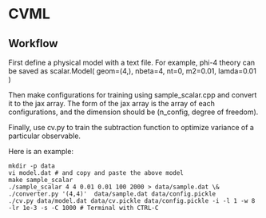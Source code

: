 # CVML


## Workflow

First define a physical model with a text file. For example, phi-4 theory can be saved as
scalar.Model(
geom=(4,),
nbeta=4,
nt=0,
m2=0.01,
lamda=0.01
)

Then make configurations for training using sample_scalar.cpp and convert it to the jax array. The form of the jax array is the array of each configurations, and the dimension should be (n_config, degree of freedom).

Finally, use cv.py to train the subtraction function to optimize variance of a particular observable.

Here is an example:
```
mkdir -p data
vi model.dat # and copy and paste the above model
make sample_scalar
./sample_scalar 4 4 0.01 0.01 100 2000 > data/sample.dat \& 
./converter.py '(4,4)'  data/sample.dat data/config.pickle
./cv.py data/model.dat data/cv.pickle data/config.pickle -i -l 1 -w 8 -lr 1e-3 -s -C 1000 # Terminal with CTRL-C
```